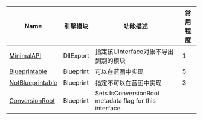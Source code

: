| Name                                                         | 引擎模块  | 功能描述                                                | 常用程度 |
| ------------------------------------------------------------ | --------- | ------------------------------------------------------- | -------- |
| [MinimalAPI](UINTERFACE\UHT\MinimalAPI.md)                   | DllExport | 指定该UInterface对象不导出到别的模块                    | 1        |
| [Blueprintable](UINTERFACE\Blueprint\Blueprintable\Blueprintable.md) | Blueprint | 可以在蓝图中实现                                        | 5        |
| [NotBlueprintable](UINTERFACE\Blueprint\NotBlueprintable\NotBlueprintable.md) | Blueprint | 指定不可以在蓝图中实现                                  | 3        |
| [ConversionRoot](UINTERFACE\UHT\ConversionRoot.md)           | Blueprint | Sets IsConversionRoot metadata flag for this interface. |          |
